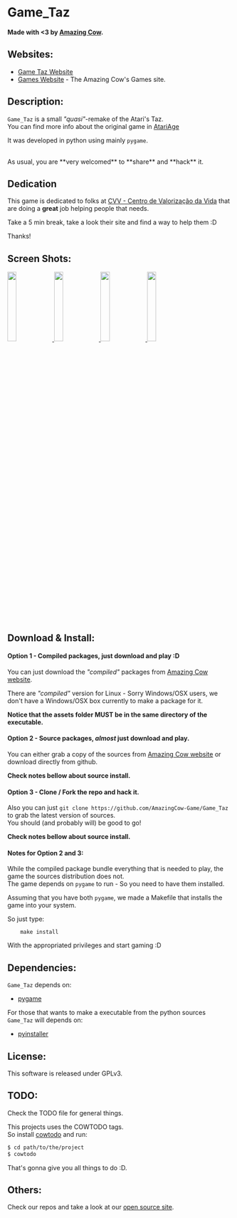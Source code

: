 # Game_Taz

**Made with <3 by [Amazing Cow](http://www.amazingcow.com).**



<!-- ####################################################################### -->
<!-- ####################################################################### -->

## Websites:

* [Game Taz Website](http://opensource.amazingcow.com/game/game_taz/)
* [Games Website](http://opensource.amazingcow.com/game/) - 
The Amazing Cow's Games site.



<!-- ####################################################################### -->
<!-- ####################################################################### -->

## Description:

```Game_Taz``` is a small _"quasi"_-remake of the Atari's Taz.   
You can find more info about the original game in 
[AtariAge](https://atariage.com/software_page.html?SogriftwareLabelID=554)

It was developed in python using mainly ```pygame```.


<br>
As usual, you are **very welcomed** to **share** and **hack** it.


<!-- ####################################################################### -->
<!-- ####################################################################### -->

## Dedication

This game is dedicated to folks at [CVV - Centro de Valorização da Vida](http://www.cvv.org.br) 
that are doing a **great** job helping people that needs.   

Take a 5 min break, take a look their site and find a way to help them :D

Thanks! 


<!-- ####################################################################### -->
<!-- ####################################################################### -->

## Screen Shots:

<a href="http://amazingcow.com/opensource/game/game_taz/img/1.png"> <img src="http://amazingcow.com/opensource/game/game_taz/img/1.png" width="20%" height="20%"> </a>
<a href="http://amazingcow.com/opensource/game/game_taz/img/2.png"> <img src="http://amazingcow.com/opensource/game/game_taz/img/2.png" width="20%" height="20%"> </a>
<a href="http://amazingcow.com/opensource/game/game_taz/img/3.png"> <img src="http://amazingcow.com/opensource/game/game_taz/img/3.png" width="20%" height="20%"> </a>
<a href="http://amazingcow.com/opensource/game/game_taz/img/4.png"> <img src="http://amazingcow.com/opensource/game/game_taz/img/4.png" width="20%" height="20%"> </a>


<!-- ####################################################################### -->
<!-- ####################################################################### -->

## Download & Install:

#### Option 1 - Compiled packages, just download and play :D

You can just download the _"compiled"_ packages from 
[Amazing Cow website](http://opensource.amazingcow.com/game/game_taz/).

There are _"compiled"_ version for Linux - Sorry Windows/OSX users, we 
don't have a Windows/OSX box currently to make a package for it.

**Notice that the assets folder MUST be in the same directory of the executable.**


#### Option 2 - Source packages, _almost_ just download and play.

You can either grab a copy of the sources from 
[Amazing Cow website](http://opensource.amazingcow.com/game/game_taz/) 
or download directly from github.

**Check notes bellow about source install.**


#### Option 3 - Clone / Fork the repo and hack it.

Also you can just ```git clone https://github.com/AmazingCow-Game/Game_Taz``` 
to grab the latest version of sources.    
You should (and probably will) be good to go!

**Check notes bellow about source install.**


#### Notes for Option 2 and 3:

While the compiled package bundle everything that is needed to play, the game
the sources distribution does not.   
The game depends on ```pygame``` to run - So you need to 
have them installed.

Assuming that you have both ```pygame```, we made a Makefile 
that installs the game into your system.    

So just type:   
``` 
    make install 
``` 

With the appropriated privileges and start gaming :D



<!-- ####################################################################### -->
<!-- ####################################################################### -->

## Dependencies:

```Game_Taz``` depends on:

* [pygame](http://www.pygame.org/)

For those that wants to make a executable from the python sources ```Game_Taz```
will depends on:

* [pyinstaller](http://www.pyinstaller.org/)


<!-- ####################################################################### -->
<!-- ####################################################################### -->

## License:

This software is released under GPLv3.



<!-- ####################################################################### -->
<!-- ####################################################################### -->

## TODO:

Check the TODO file for general things.

This projects uses the COWTODO tags.   
So install [cowtodo](http://www.github.com/AmazingCow-Tools/COWTODO) and run:

``` bash
$ cd path/to/the/project
$ cowtodo 
```

That's gonna give you all things to do :D.



<!-- ####################################################################### -->
<!-- ####################################################################### -->

## Others:

Check our repos and take a look at our 
[open source site](http://opensource.amazingcow.com).
